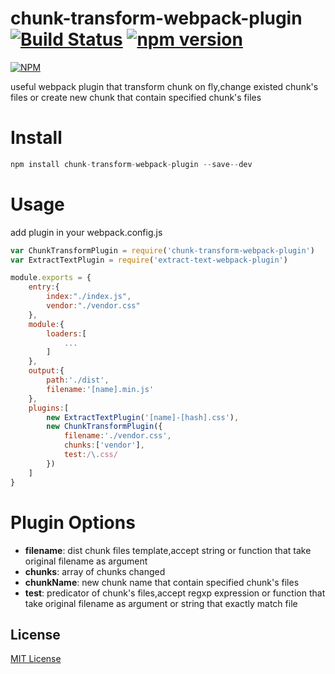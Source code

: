 chunk-transform-webpack-plugin [![Build Status](https://travis-ci.org/ali322/chunk-transform-webpack-plugin.svg?branch=master)](https://travis-ci.org/ali322/chunk-transform-webpack-plugin) [![npm version](https://badge.fury.io/js/chunk-transform-webpack-plugin.svg)](https://badge.fury.io/js/chunk-transform-webpack-plugin)
===
[![NPM](https://nodei.co/npm/chunk-transform-webpack-plugin.png?downloads=true&downloadRank=true&stars=true)](https://nodei.co/npm/chunk-transform-webpack-plugin/)

useful webpack plugin that transform chunk on fly,change existed chunk's files or create new chunk that contain specified chunk's files

Install
===

```javascript
npm install chunk-transform-webpack-plugin --save--dev
```

Usage
===

add plugin in your webpack.config.js

```javascript
var ChunkTransformPlugin = require('chunk-transform-webpack-plugin')
var ExtractTextPlugin = require('extract-text-webpack-plugin')

module.exports = {
    entry:{
        index:"./index.js",
        vendor:"./vendor.css"
    },
    module:{
        loaders:[
            ...
        ]
    },
    output:{
        path:'./dist',
        filename:'[name].min.js'
    },
    plugins:[
        new ExtractTextPlugin('[name]-[hash].css'),
        new ChunkTransformPlugin({
            filename:'./vendor.css',
            chunks:['vendor'],
            test:/\.css/
        })
    ]
}
```

Plugin Options
===

- **filename**: dist chunk files template,accept string or function that take original filename as argument
- **chunks**: array of chunks changed
- **chunkName**: new chunk name that contain specified chunk's files
- **test**: predicator of chunk's files,accept regxp expression or function that take original filename as argument or string that exactly match file

## License

[MIT License](http://en.wikipedia.org/wiki/MIT_License)